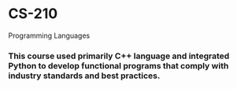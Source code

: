 # CS-210
Programming Languages
### This course used primarily C++ language and integrated Python to develop functional programs that comply with industry standards and best practices.
